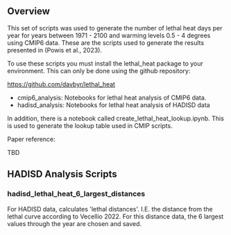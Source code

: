 ## Overview

This set of scripts was used to generate the number of lethal heat days per year for
years between 1971 - 2100 and warming levels 0.5 - 4 degrees using CMIP6 data.
These are the scripts used to generate the results presented in (Powis et al., 2023).

To use these scripts you must install the lethal_heat package to your environment.
This can only be done using the github repository:

https://github.com/davbyr/lethal_heat

* cmip6_analysis: Notebooks for lethal heat analysis of CMIP6 data.
* hadisd_analysis: Notebooks for lethal heat analysis of HADISD data

In addition, there is a notebook called create_lethal_heat_lookup.ipynb.
This is used to generate the lookup table used in CMIP scripts.

Paper reference:

TBD

## HADISD Analysis Scripts

### hadisd_lethal_heat_6_largest_distances

For HADISD data, calculates 'lethal distances'. I.E. the distance from the lethal curve according to Vecellio 2022.
For this distance data, the 6 largest values through the year are chosen and saved.
